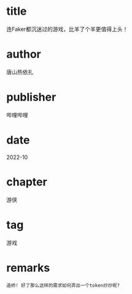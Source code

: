 # title
连Faker都沉迷过的游戏，比羊了个羊更值得上头！

# author
唐山热依扎

# publisher
哔哩哔哩

# date
2022-10

# chapter
游侠

# tag
游戏

# remarks
`造桥! 好了那么这样的需求如何弄出一个token炒炒呢?`
